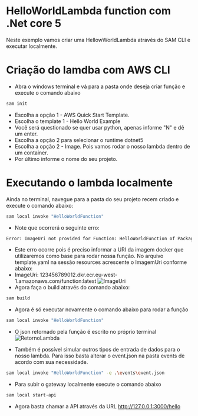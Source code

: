 # HelloWorldLambda function com .Net core 5

Neste exemplo vamos criar uma HellowWorldLambda através do SAM CLI e executar localmente.

# Criação do lamdba com AWS CLI
- Abra o windows terminal e vá para a pasta onde deseja criar função e execute o comando abaixo
```bash
sam init
```
- Escolha a opção 1 - AWS Quick Start Template.
- Escolha o template 1 - Hello World Example
- Você será questionado se quer usar python, apenas informe "N" e dê um enter.
- Escolha a opção 2 para selecionar o runtime dotnet5
- Escolha a opção 2 - Image. Pois vamos rodar o nosso lambda dentro de um container.
- Por último informe o nome do seu projeto.

# Executando o lambda localmente

Ainda no terminal, navegue para a pasta do seu projeto recem criado e execute o comando abaixo:
```bash
sam local invoke "HelloWorldFunction"
```
- Note que ocorrerá o seguinte erro:
```bash
Error: ImageUri not provided for Function: HelloWorldFunction of PackageType: Image
```
- Este erro ocorre pois é preciso informar a URI da imagem docker que utilizaremos como base para rodar nossa função. No arquivo template.yaml na sessão resources acrescente o ImagemUri conforme abaixo: 
- ImageUri: 123456789012.dkr.ecr.eu-west-1.amazonaws.com/function:latest
![ImageUri](https://user-images.githubusercontent.com/44115369/158993429-1bf418ff-cb15-4b7e-a8f0-f59b209584b2.png)
- Agora faça o build através do comando abaixo:
```bash
sam build
```
- Agora é só executar novamente o comando abaixo para rodar a função
```bash
sam local invoke "HelloWorldFunction"
```
- O json retornado pela função é escrito no próprio terminal
![RetornoLambda](https://user-images.githubusercontent.com/44115369/158994584-677cbeb4-6bcb-4620-997b-80ba308f57b2.png)

- Também é possível simular outros tipos de entrada de dados para o nosso lambda. Para isso basta alterar o event.json na pasta events de acordo com sua necessidade. 
```bash
sam local invoke "HelloWorldFunction" -e .\events\event.json 
```
- Para subir o gateway localmente execute o comando abaixo
```bash
sam local start-api
```
- Agora basta chamar a API através da URL http://127.0.0.1:3000/hello
